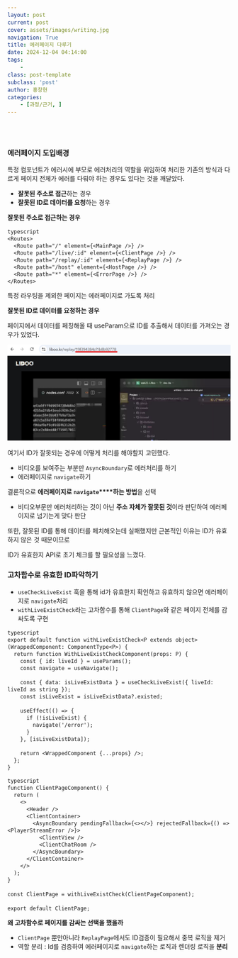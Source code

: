 ```yaml
---
layout: post
current: post
cover: assets/images/writing.jpg
navigation: True
title: 에러페이지 다루기
date: 2024-12-04 04:14:00
tags:
    - 
class: post-template
subclass: 'post'
author: 홍창현
categories:
    - [과정/근거, ]
---
```

<br><br>

### 에러페이지 도입배경


특정 컴포넌트가 에러시에 부모로 에러처리의 역할을 위임하여 처리한 기존의 방식과 다르게 페이지 전체가 에러를 다뤄야 하는 경우도 있다는 것을 깨달았다.

- **잘못된 주소로 접근**하는 경우
- **잘못된 ID로 데이터를 요청**하는 경우

**잘못된 주소로 접근하는 경우**



```
typescript
<Routes>
  <Route path="/" element={<MainPage />} />
  <Route path="/live/:id" element={<ClientPage />} />
  <Route path="/replay/:id" element={<ReplayPage />} />
  <Route path="/host" element={<HostPage />} />
  <Route path="*" element={<ErrorPage />} />
</Routes>

```



특정 라우팅을 제외한 페이지는 에러페이지로 가도록 처리


**잘못된 ID로 데이터를 요청하는 경우**


페이지에서 데이터를 페칭해올 때 useParam으로 ID를 추출해서 데이터를 가져오는 경우가 있었다.


![0](/upload/2024-12-04-에러페이지_다루기.md/0.png)


여기서 ID가 잘못되는 경우에 어떻게 처리를 해야할지 고민했다.

- 비디오를 보여주는 부분만 `AsyncBoundary`로 에러처리를 하기
- 에러페이지로 `navigate`하기

결론적으로 **에러페이지로** **`navigate`****하는 방법**을 선택

- 비디오부문만 에러처리하는 것이 아닌 **주소 자체가 잘못된 것**이라 판단하여 에러페이지로 넘기는게 맞다 판단

또한, 잘못된 ID를 통해 데이터를 페치해오는데 실패했지만 근본적인 이유는 ID가 유효하지 않은 것 때문이므로 


ID가 유효한지 API로 초기 체크를 할 필요성을 느꼈다.


### 고차함수로 유효한 ID파악하기

- `useCheckLiveExist` 훅을 통해 id가 유효한지 확인하고 유효하지 않으면 에러페이지로 `navigate`처리
- `withLiveExistCheck`라는 고차함수를 통해 `ClientPage`와 같은 페이지 전체를 감싸도록 구현


```
typescript
export default function withLiveExistCheck<P extends object>(WrappedComponent: ComponentType<P>) {
  return function WithLiveExistCheckComponent(props: P) {
    const { id: liveId } = useParams();
    const navigate = useNavigate();

    const { data: isLiveExistData } = useCheckLiveExist({ liveId: liveId as string });
    const isLiveExist = isLiveExistData?.existed;

    useEffect(() => {
      if (!isLiveExist) {
        navigate('/error');
      }
    }, [isLiveExistData]);

    return <WrappedComponent {...props} />;
  };
}

```




```
typescript
function ClientPageComponent() {
  return (
    <>
      <Header />
      <ClientContainer>
        <AsyncBoundary pendingFallback={<></>} rejectedFallback={() => <PlayerStreamError />}>
          <ClientView />
          <ClientChatRoom />
        </AsyncBoundary>
      </ClientContainer>
    </>
  );
}

const ClientPage = withLiveExistCheck(ClientPageComponent);

export default ClientPage;

```



**왜 고차함수로 페이지를 감싸는 선택을 했을까**

- `ClientPage` 뿐만아니라 `ReplayPage`에서도 ID검증이 필요해서  중복 로직을 제거
- 역할 분리 : Id를 검증하여 에러페이지로 `navigate`하는 로직과 렌더링 로직을 **분리**
